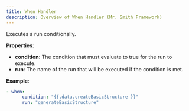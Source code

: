```yaml
---
title: When Handler
description: Overview of When Handler (Mr. Smith Framework)
---
```


Executes a run conditionally.

**Properties**:
- **condition**: The condition that must evaluate to true for the run to execute.
- **run**: The name of the run that will be executed if the condition is met.

**Example**:
```yaml
- when:
      condition: "{{.data.createBasicStructure }}"
      run: "generateBasicStructure"
```